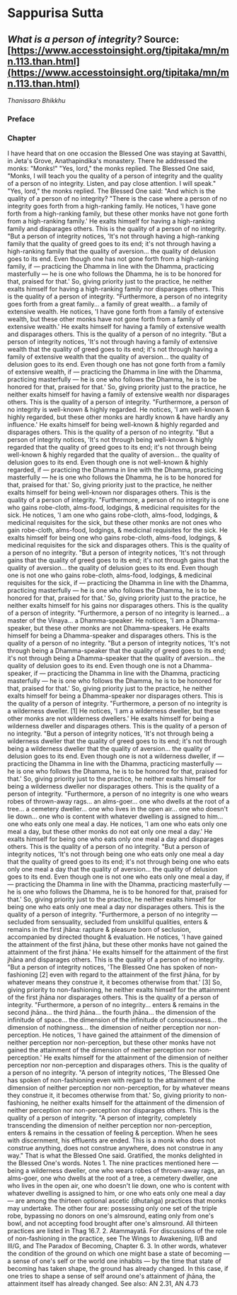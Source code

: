 # Sappurisa Sutta
*What is a person of integrity?*
Source: [https://www.accesstoinsight.org/tipitaka/mn/mn.113.than.html](https://www.accesstoinsight.org/tipitaka/mn/mn.113.than.html)
---
*Thanissaro Bhikkhu*
### Preface
### Chapter
I have heard that on one occasion the Blessed One was staying at Savatthi, in Jeta's Grove, Anathapindika's monastery. There he addressed the monks: "Monks!"
"Yes, lord," the monks replied.
The Blessed One said, "Monks, I will teach you the quality of a person of integrity and the quality of a person of no integrity. Listen, and pay close attention. I will speak."
"Yes, lord," the monks replied.
The Blessed One said: "And which is the quality of a person of no integrity?
"There is the case where a person of no integrity goes forth from a high-ranking family. He notices, 'I have gone forth from a high-ranking family, but these other monks have not gone forth from a high-ranking family.' He exalts himself for having a high-ranking family and disparages others. This is the quality of a person of no integrity.
"But a person of integrity notices, 'It's not through having a high-ranking family that the quality of greed goes to its end; it's not through having a high-ranking family that the quality of aversion... the quality of delusion goes to its end. Even though one has not gone forth from a high-ranking family, if — practicing the Dhamma in line with the Dhamma, practicing masterfully — he is one who follows the Dhamma, he is to be honored for that, praised for that.' So, giving priority just to the practice, he neither exalts himself for having a high-ranking family nor disparages others. This is the quality of a person of integrity.
"Furthermore, a person of no integrity goes forth from a great family... a family of great wealth... a family of extensive wealth. He notices, 'I have gone forth from a family of extensive wealth, but these other monks have not gone forth from a family of extensive wealth.' He exalts himself for having a family of extensive wealth and disparages others. This is the quality of a person of no integrity.
"But a person of integrity notices, 'It's not through having a family of extensive wealth that the quality of greed goes to its end; it's not through having a family of extensive wealth that the quality of aversion... the quality of delusion goes to its end. Even though one has not gone forth from a family of extensive wealth, if — practicing the Dhamma in line with the Dhamma, practicing masterfully — he is one who follows the Dhamma, he is to be honored for that, praised for that.' So, giving priority just to the practice, he neither exalts himself for having a family of extensive wealth nor disparages others. This is the quality of a person of integrity.
"Furthermore, a person of no integrity is well-known & highly regarded. He notices, 'I am well-known & highly regarded, but these other monks are hardly known & have hardly any influence.' He exalts himself for being well-known & highly regarded and disparages others. This is the quality of a person of no integrity.
"But a person of integrity notices, 'It's not through being well-known & highly regarded that the quality of greed goes to its end; it's not through being well-known & highly regarded that the quality of aversion... the quality of delusion goes to its end. Even though one is not well-known & highly regarded, if — practicing the Dhamma in line with the Dhamma, practicing masterfully — he is one who follows the Dhamma, he is to be honored for that, praised for that.' So, giving priority just to the practice, he neither exalts himself for being well-known nor disparages others. This is the quality of a person of integrity.
"Furthermore, a person of no integrity is one who gains robe-cloth, alms-food, lodgings, & medicinal requisites for the sick. He notices, 'I am one who gains robe-cloth, alms-food, lodgings, & medicinal requisites for the sick, but these other monks are not ones who gain robe-cloth, alms-food, lodgings, & medicinal requisites for the sick. He exalts himself for being one who gains robe-cloth, alms-food, lodgings, & medicinal requisites for the sick and disparages others. This is the quality of a person of no integrity.
"But a person of integrity notices, 'It's not through gains that the quality of greed goes to its end; it's not through gains that the quality of aversion... the quality of delusion goes to its end. Even though one is not one who gains robe-cloth, alms-food, lodgings, & medicinal requisites for the sick, if — practicing the Dhamma in line with the Dhamma, practicing masterfully — he is one who follows the Dhamma, he is to be honored for that, praised for that.' So, giving priority just to the practice, he neither exalts himself for his gains nor disparages others. This is the quality of a person of integrity.
"Furthermore, a person of no integrity is learned... a master of the Vinaya... a Dhamma-speaker. He notices, 'I am a Dhamma-speaker, but these other monks are not Dhamma-speakers. He exalts himself for being a Dhamma-speaker and disparages others. This is the quality of a person of no integrity.
"But a person of integrity notices, 'It's not through being a Dhamma-speaker that the quality of greed goes to its end; it's not through being a Dhamma-speaker that the quality of aversion... the quality of delusion goes to its end. Even though one is not a Dhamma-speaker, if — practicing the Dhamma in line with the Dhamma, practicing masterfully — he is one who follows the Dhamma, he is to be honored for that, praised for that.' So, giving priority just to the practice, he neither exalts himself for being a Dhamma-speaker nor disparages others. This is the quality of a person of integrity.
"Furthermore, a person of no integrity is a wilderness dweller. [1] He notices, 'I am a wilderness dweller, but these other monks are not wilderness dwellers.' He exalts himself for being a wilderness dweller and disparages others. This is the quality of a person of no integrity.
"But a person of integrity notices, 'It's not through being a wilderness dweller that the quality of greed goes to its end; it's not through being a wilderness dweller that the quality of aversion... the quality of delusion goes to its end. Even though one is not a wilderness dweller, if — practicing the Dhamma in line with the Dhamma, practicing masterfully — he is one who follows the Dhamma, he is to be honored for that, praised for that.' So, giving priority just to the practice, he neither exalts himself for being a wilderness dweller nor disparages others. This is the quality of a person of integrity.
 "Furthermore, a person of no integrity is one who wears robes of thrown-away rags... an alms-goer... one who dwells at the root of a tree... a cemetery dweller... one who lives in the open air... one who doesn't lie down... one who is content with whatever dwelling is assigned to him... one who eats only one meal a day. He notices, 'I am one who eats only one meal a day, but these other monks do not eat only one meal a day.' He exalts himself for being one who eats only one meal a day and disparages others. This is the quality of a person of no integrity.
"But a person of integrity notices, 'It's not through being one who eats only one meal a day that the quality of greed goes to its end; it's not through being one who eats only one meal a day that the quality of aversion... the quality of delusion goes to its end. Even though one is not one who eats only one meal a day, if — practicing the Dhamma in line with the Dhamma, practicing masterfully — he is one who follows the Dhamma, he is to be honored for that, praised for that.' So, giving priority just to the practice, he neither exalts himself for being one who eats only one meal a day nor disparages others. This is the quality of a person of integrity.
 "Furthermore, a person of no integrity — secluded from sensuality, secluded from unskillful qualities, enters & remains in the first jhāna: rapture & pleasure born of seclusion, accompanied by directed thought & evaluation. He notices, 'I have gained the attainment of the first jhāna, but these other monks have not gained the attainment of the first jhāna.' He exalts himself for the attainment of the first jhāna and disparages others. This is the quality of a person of no integrity.
"But a person of integrity notices, 'The Blessed One has spoken of non-fashioning [2] even with regard to the attainment of the first jhāna, for by whatever means they construe it, it becomes otherwise from that.' [3] So, giving priority to non-fashioning, he neither exalts himself for the attainment of the first jhāna nor disparages others. This is the quality of a person of integrity.
 "Furthermore, a person of no integrity... enters & remains in the second jhāna... the third jhāna... the fourth jhāna... the dimension of the infinitude of space... the dimension of the infinitude of consciousness... the dimension of nothingness... the dimension of neither perception nor non-perception. He notices, 'I have gained the attainment of the dimension of neither perception nor non-perception, but these other monks have not gained the attainment of the dimension of neither perception nor non-perception.' He exalts himself for the attainment of the dimension of neither perception nor non-perception and disparages others. This is the quality of a person of no integrity.
"A person of integrity notices, 'The Blessed One has spoken of non-fashioning even with regard to the attainment of the dimension of neither perception nor non-perception, for by whatever means they construe it, it becomes otherwise from that.' So, giving priority to non-fashioning, he neither exalts himself for the attainment of the dimension of neither perception nor non-perception nor disparages others. This is the quality of a person of integrity.
"A person of integrity, completely transcending the dimension of neither perception nor non-perception, enters & remains in the cessation of feeling & perception. When he sees with discernment, his effluents are ended. This is a monk who does not construe anything, does not construe anywhere, does not construe in any way."
That is what the Blessed One said. Gratified, the monks delighted in the Blessed One's words.
Notes
1.
The nine practices mentioned here — being a wilderness dweller, one who wears robes of thrown-away rags, an alms-goer, one who dwells at the root of a tree, a cemetery dweller, one who lives in the open air, one who doesn't lie down, one who is content with whatever dwelling is assigned to him, or one who eats only one meal a day — are among the thirteen optional ascetic (dhutaṅga) practices that monks may undertake. The other four are: possessing only one set of the triple robe, bypassing no donors on one's almsround, eating only from one's bowl, and not accepting food brought after one's almsround. All thirteen practices are listed in Thag 16.7.
2.
Atammayatā. For discussions of the role of non-fashioning in the practice, see The Wings to Awakening, II/B and III/G, and The Paradox of Becoming, Chapter 6.
3.
In other words, whatever the condition of the ground on which one might base a state of becoming — a sense of one's self or the world one inhabits — by the time that state of becoming has taken shape, the ground has already changed. In this case, if one tries to shape a sense of self around one's attainment of jhāna, the attainment itself has already changed.
See also:
	AN 2.31,
	AN 4.73